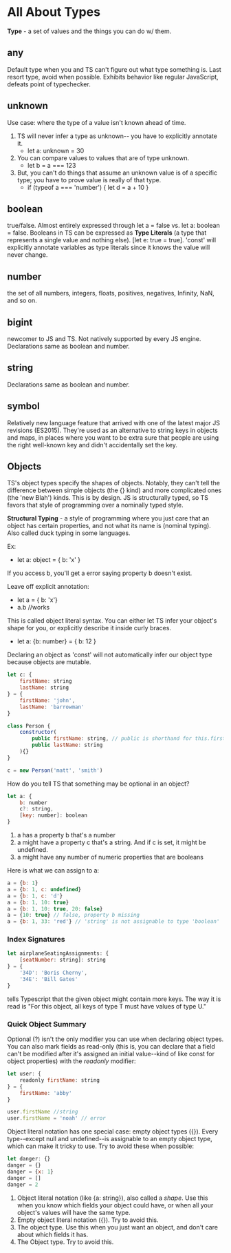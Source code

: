 # All About Types
**Type** - a set of values and the things you can do w/ them.

## any
Default type when you and TS can't figure out what type something is. Last resort type, avoid when possible.
Exhibits behavior like regular JavaScript, defeats point of typechecker.

## unknown
Use case: where the type of a value isn't known ahead of time. 
1. TS will never infer a type as unknown-- you have to explicitly annotate it.
    * let a: unknown = 30
2. You can compare values to values that are of type unknown.
    * let b = a === 123
3. But, you can't do things that assume an unknown value is of a specific type; you have to prove value is really of that type.
    * if (typeof a === 'number') { let d = a + 10 }

## boolean
true/false. Almost entirely expressed through let a = false vs. let a: boolean = false.
Booleans in TS can be expressed as **Type Literals** (a type that represents a single value and nothing else). [let e: true = true].
'const' will explicitly annotate variables as type literals since it knows the value will never change.

## number
the set of all numbers, integers, floats, positives, negatives, Infinity, NaN, and so on.

## bigint
newcomer to JS and TS. Not natively supported by every JS engine. Declarations same as boolean and number.

## string
Declarations same as boolean and number.

## symbol
Relatively new language feature that arrived with one of the latest major JS revisions (ES2015). They're used as an alternative to string keys in objects and maps, in places where you want to be extra sure that people are using the right well-known key and didn't accidentally set the key.

## Objects
TS's object types specify the shapes of objects. Notably, they can't tell the difference between simple objects (the {} kind) and more complicated ones (the 'new Blah') kinds. This is by design. JS is structurally typed, so TS favors that style of programming over a nominally typed style.

**Structural Typing** - a style of programming where you just care that an object has certain properties, and not what its name is (nominal typing). Also called duck typing in some languages.

Ex:
* let a: object = { b: 'x' }

If you access b, you'll get a error saying property b doesn't exist.

Leave off explicit annotation:
* let a = { b: 'x'}
* a.b //works

This is called object literal syntax. You can either let TS infer your object's shape for you, or explicitly describe it inside curly braces.
* let a: {b: number} = { b: 12 }

Declaring an object as 'const' will not automatically infer our object type because objects are mutable.

```js
let c: {
    firstName: string
    lastName: string
} = {
    firstName: 'john',
    lastName: 'barrowman'
}

class Person {
    constructor(
        public firstName: string, // public is shorthand for this.firstName = firstName
        public lastName: string
    ){}
}

c = new Person('matt', 'smith')
```

How do you tell TS that something may be optional in an object?
```js
let a: {
    b: number
    c?: string,
    [key: number]: boolean
}
```
1. a has a property b that's a number
2. a might have a property c that's a string. And if c is set, it might be undefined.
3. a might have any number of numeric properties that are booleans

Here is what we can assign to a:
```js
a = {b: 1}
a = {b: 1, c: undefined}
a = {b: 1, c: 'd'}
a = {b: 1, 10: true}
a = {b: 1, 10: true, 20: false}
a = {10: true} // false, property b missing
a = {b: 1, 33: 'red'} // 'string' is not assignable to type 'boolean'
```

### Index Signatures
```js
let airplaneSeatingAssignments: {
    [seatNumber: string]: string
} = {
    '34D': 'Boris Cherny',
    '34E': 'Bill Gates'
}
```
tells Typescript that the given object might contain more keys. The way it is read is "For this object, all keys of type T must have values of type U."

### Quick Object Summary
Optional (?) isn't the only modifier you can use when declaring object types. You can also mark fields as read-only (this is, you can declare that a field can't be modified after it's assigned an initial value--kind of like const for object properties) with the *readonly* modifier:
```js
let user: {
    readonly firstName: string
} = {
    firstName: 'abby'
}

user.firstName //string
user.firstName = 'noah' // error
```

Object literal notation has one special case: empty object types ({}). Every type--except null and undefined--is assignable to an empty object type, which can make it tricky to use. Try to avoid these when possible:
```js
let danger: {}
danger = {}
danger = {x: 1}
danger = []
danger = 2
```
1. Object literal notation (like {a: string}), also called a *shape*. Use this when you know which fields your object could have, or when all your object's values will have the same type.
2. Empty object literal notation ({}). Try to avoid this.
3. The object type. Use this when you just want an object, and don't care about which fields it has.
4. The Object type. Try to avoid this.

